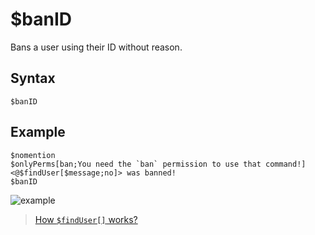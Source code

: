 # $banID
Bans a user using their ID without reason.
## Syntax
```
$banID
```
## Example
```
$nomention
$onlyPerms[ban;You need the `ban` permission to use that command!]
<@$findUser[$message;no]> was banned!
$banID
```

![example](https://user-images.githubusercontent.com/113303649/212000187-c49814b3-9eca-48a4-bf89-31a9c1d74c11.png)
> [How `$findUser[]` works?](./bdscript/findUser.md)
